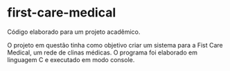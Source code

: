# first-care-medical
Código elaborado para um projeto acadêmico.

O projeto em questão tinha como objetivo criar um sistema para a Fist Care Medical, um rede de clinas médicas. O programa foi elaborado em linguagem C e executado em modo console.
